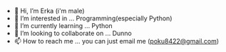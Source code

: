 - 👋 Hi, I’m Erka (i'm male)
- 👀 I’m interested in ... Programming(especially Python)
- 🌱 I’m currently learning ... Python
- 💞️ I’m looking to collaborate on ... Dunno
- 📫 How to reach me ... you can just email me (poku8422@gmail.com)

<!---
Erka011/Erka011 is a ✨ special ✨ repository because its `README.md` (this file) appears on your GitHub profile.
You can click the Preview link to take a look at your changes.
--->
